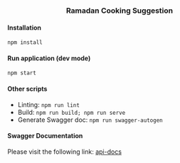 <h3 align="center">Ramadan Cooking Suggestion</h3>

#### Installation

```
npm install
```

#### Run application (dev mode)

```
npm start
```

#### Other scripts

- Linting: `npm run lint`
- Build: `npm run build; npm run serve`
- Generate Swagger doc: `npm run swagger-autogen`

#### Swagger Documentation

Please visit the following link: [api-docs](http://localhost:3000/api-docs "Swagger documentation")
